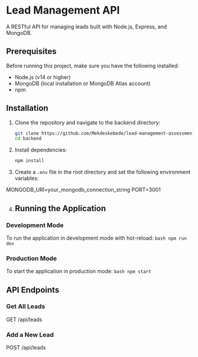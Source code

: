 # Lead Management API

A RESTful API for managing leads built with Node.js, Express, and MongoDB.

## Prerequisites

Before running this project, make sure you have the following installed:
- Node.js (v14 or higher)
- MongoDB (local installation or MongoDB Atlas account)
- npm 

## Installation

1. Clone the repository and navigate to the backend directory:
   ```bash
   git clone https://github.com/Mekdeskebede/lead-management-assessment.git
   cd backend
   ```

2. Install dependencies:
   ```bash
   npm install
   ```

3. Create a `.env` file in the root directory and set the following environment variables:

MONGODB_URI=your_mongodb_connection_string
PORT=3001

4. ## Running the Application

### Development Mode
To run the application in development mode with hot-reload:
    ```bash
    npm run dev
    ```

### Production Mode
To start the application in production mode:
    ```bash
    npm start
    ```

## API Endpoints

### Get All Leads

GET /api/leads

### Add a New Lead

POST /api/leads



